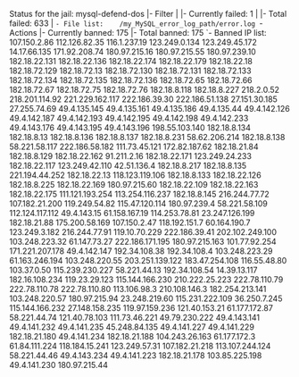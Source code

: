 Status for the jail: mysql-defend-dos
|- Filter
|  |- Currently failed:	1
|  |- Total failed:	633
|  `- File list:	/my_MySQL_error_log_path/error.log
`- Actions
   |- Currently banned:	175
   |- Total banned:	175
   `- Banned IP list:	107.150.2.86 112.126.82.35 116.1.237.19 123.249.0.134 123.249.45.172 14.17.66.135 171.92.208.74 180.97.215.16 180.97.215.55 180.97.239.10 182.18.22.131 182.18.22.136 182.18.22.174 182.18.22.179 182.18.22.18 182.18.72.129 182.18.72.13 182.18.72.130 182.18.72.131 182.18.72.133 182.18.72.134 182.18.72.135 182.18.72.136 182.18.72.65 182.18.72.66 182.18.72.67 182.18.72.75 182.18.72.76 182.18.8.118 182.18.8.227 218.2.0.52 218.201.114.92 221.229.162.117 222.186.39.30 222.186.51.138 27.151.30.185 27.255.74.69 49.4.135.145 49.4.135.161 49.4.135.186 49.4.135.44 49.4.142.126 49.4.142.187 49.4.142.193 49.4.142.195 49.4.142.198 49.4.142.233 49.4.143.176 49.4.143.195 49.4.143.196 198.55.103.140 182.18.8.134 182.18.8.13 182.18.8.136 182.18.8.137 182.18.8.231 58.62.206.214 182.18.8.138 58.221.58.117 222.186.58.182 111.73.45.121 172.82.187.62 182.18.21.84 182.18.8.129 182.18.22.162 91.211.2.16 182.18.22.171 123.249.24.233 182.18.22.117 123.249.42.110 42.51.136.4 182.18.8.217 182.18.8.135 221.194.44.252 182.18.22.13 118.123.119.106 182.18.8.133 182.18.22.126 182.18.8.225 182.18.22.169 180.97.215.60 182.18.22.109 182.18.22.163 182.18.22.175 111.121.193.254 113.254.116.237 182.18.8.145 216.244.77.72 107.182.21.200 119.249.54.82 115.47.120.114 180.97.239.4 58.221.58.109 112.124.117.112 49.4.143.15 61.158.167.19 114.253.78.81 23.247.126.199 182.18.21.88 175.200.58.169 107.150.2.47 118.192.151.7 60.164.190.7 123.249.3.182 216.244.77.91 119.10.70.229 222.186.39.41 202.102.249.100 103.248.223.32 61.147.73.27 222.186.171.195 180.97.215.163 101.77.92.254 171.221.207.178 49.4.142.147 192.34.108.38 192.34.108.4 103.248.223.29 61.163.246.194 103.248.220.55 203.251.139.122 183.47.254.108 116.55.48.80 103.37.0.50 115.239.230.227 58.221.44.13 192.34.108.54 14.39.13.117 182.16.108.234 119.23.29.123 115.144.166.230 210.222.25.223 222.78.110.79 222.78.110.78 222.78.110.80 113.106.98.3 210.108.146.3 182.254.213.141 103.248.220.57 180.97.215.94 23.248.219.60 115.231.222.109 36.250.7.245 115.144.166.232 27.148.158.235 119.97.159.236 121.40.153.21 61.177.172.87 58.221.44.74 121.40.78.103 111.73.46.221 49.79.230.222 49.4.143.141 49.4.141.232 49.4.141.235 45.248.84.135 49.4.141.227 49.4.141.229 182.18.21.180 49.4.141.234 182.18.21.188 104.243.26.163 61.177.172.3 61.84.111.224 118.184.15.241 123.249.57.31 107.182.21.218 113.107.244.124 58.221.44.46 49.4.143.234 49.4.141.223 182.18.21.178 103.85.225.198 49.4.141.230 180.97.215.44
